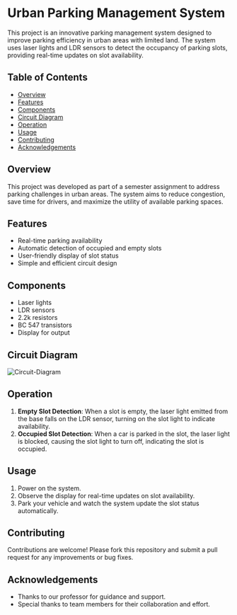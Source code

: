 # Urban Parking Management System

This project is an innovative parking management system designed to improve parking efficiency in urban areas with limited land. The system uses laser lights and LDR sensors to detect the occupancy of parking slots, providing real-time updates on slot availability.

## Table of Contents

- [Overview](#overview)
- [Features](#features)
- [Components](#components)
- [Circuit Diagram](#circuit-diagram)
- [Operation](#operation)
- [Usage](#usage)
- [Contributing](#contributing)
- [Acknowledgements](#acknowledgements)

## Overview

This project was developed as part of a semester assignment to address parking challenges in urban areas. The system aims to reduce congestion, save time for drivers, and maximize the utility of available parking spaces.

## Features

- Real-time parking availability
- Automatic detection of occupied and empty slots
- User-friendly display of slot status
- Simple and efficient circuit design

## Components

- Laser lights
- LDR sensors
- 2.2k resistors
- BC 547 transistors
- Display for output

## Circuit Diagram

![Circuit-Diagram](https://github.com/user-attachments/assets/18398e60-c8a4-4972-a7f4-c9915bb4b49c)

## Operation

1. **Empty Slot Detection**: When a slot is empty, the laser light emitted from the base falls on the LDR sensor, turning on the slot light to indicate availability.
2. **Occupied Slot Detection**: When a car is parked in the slot, the laser light is blocked, causing the slot light to turn off, indicating the slot is occupied.

## Usage

1. Power on the system.
2. Observe the display for real-time updates on slot availability.
3. Park your vehicle and watch the system update the slot status automatically.

## Contributing

Contributions are welcome! Please fork this repository and submit a pull request for any improvements or bug fixes.

## Acknowledgements

- Thanks to our professor for guidance and support.
- Special thanks to team members for their collaboration and effort.
